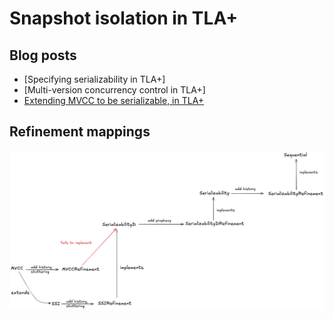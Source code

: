 # Snapshot isolation in TLA+

## Blog posts

* [Specifying serializability in TLA+]
* [Multi-version concurrency control in TLA+]
* [Extending MVCC to be serializable, in TLA+][3]


[1]: https://surfingcomplexity.blog/2024/10/28/serializability-and-tla/
[2]: https://surfingcomplexity.blog/2024/10/31/multi-version-concurrency-control-in-tla
[3]: https://surfingcomplexity.blog/2024/11/03/extending-mvcc-to-be-serializable-in-tla/


## Refinement mappings

![img](refinement.png)

